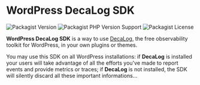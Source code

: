 # WordPress DecaLog SDK
![Packagist Version](https://img.shields.io/packagist/v/perfopsone/decalog?style=flat-square)
![Packagist PHP Version Support](https://img.shields.io/packagist/php-v/perfopsone/decalog?style=flat-square)
![Packagist License](https://img.shields.io/packagist/l/perfopsone/decalog?style=flat-square)

__WordPress DecaLog SDK__ is a way to use [DecaLog](https://github.com/Pierre-Lannoy/wp-decalog), the free observability toolkit for WordPress, in your own plugins or themes.

You may use this SDK on all WordPress installations: if __DecaLog__ is installed your users will take advantage of all the efforts you've made to report events and provide metrics or traces; if __DecaLog__ is not installed, the SDK will silently discard all these important informations...